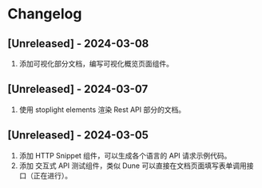 # Changelog

## [Unreleased] - 2024-03-08

1. 添加可视化部分文档，编写可视化概览页面组件。

## [Unreleased] - 2024-03-07

1. 使用 stoplight elements 渲染 Rest API 部分的文档。

## [Unreleased] - 2024-03-05

1. 添加 HTTP Snippet 组件，可以生成各个语言的 API 请求示例代码。
2. 添加 交互式 API 测试组件，类似 Dune 可以直接在文档页面填写表单调用接口（正在进行）。
